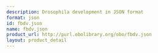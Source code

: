 ```yaml
---
description: Drosophila development in JSON format
format: json
id: fbdv.json
name: fbdv.json
product_url: http://purl.obolibrary.org/obo/fbdv.json
layout: product_detail
---
```

